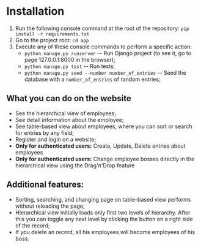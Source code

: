 # Installation
1. Run the following console command at the root of the repository:
`pip install -r requirements.txt`
2. Go to the project root:
`cd app`
3. Execute any of these console commands to perform a specific action:
     - `python manage.py runserver` -- Run Django project (to see it, go to page 127.0.0.1:8000 in the browser);
     - `python manage.py test` -- Run tests;
     - `python manage.py seed --number number_of_entries` -- Seed the database with a `number_of_entries` of random entries;
  
## What you can do on the website
- See the hierarchical view of employees;
- See detail information about the employee;
- See table-based view about employees, where you can sort or search for entries by any field;
- Register and login on a website;
- **Only for authenticated users:** Create, Update, Delete entries about employees
- **Only for authenticated users:** Change employee bosses directly in the hierarchical view using the Drag'n'Drop feature

## Additional features:
- Sorting, searching, and changing page on table-based view performs without reloading the page;
- Hierarchical view initially loads only first two levels of hierarchy. After this you can toggle any next level by clicking the button on a right side of the record;
- If you delete an record, all his employees will become employees of his boss.
